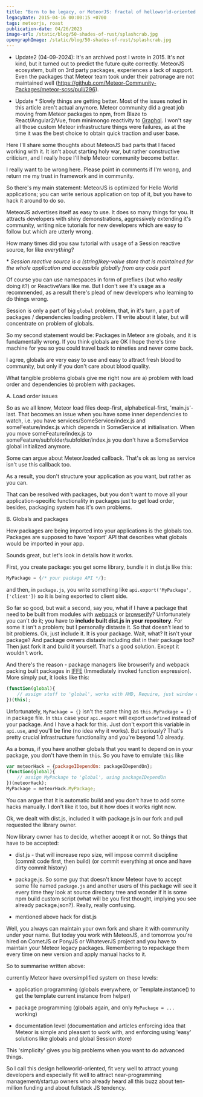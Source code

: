 ```yaml
---
title: "Born to be legacy, or MeteorJS: fractal of helloworld-oriented design"
legacyDate: 2015-04-16 00:00:15 +0700
tags: meteorjs, roast
publication-date: 04/26/2023
image-url: /static/blog/50-shades-of-rust/splashcrab.jpg
opengraphImage: /static/blog/50-shades-of-rust/splashcrab.jpg
---
```


* Update2 (04-09-2024): It's an archived post I wrote in 2015. It's not kind, but it turned out to predict the future quite correctly. MeteorJS ecosystem, built on 3rd party packages, experiences a lack of support. Even the packages that Meteor team took under their patronage are not maintained well (https://github.com/Meteor-Community-Packages/meteor-scss/pull/296).

* Update * Slowly things are getting better. Most of the issues noted in this article aren't actual anymore.
  Meteor community did a great job moving from Meteor packages to npm, from Blaze to React/Angular2/Vue,
  from minimongo reactivity to [Graphql](http://www.apollostack.com/). I won't say all those custom Meteor infrastructure things were failures,
  as at the time it was the best choice to obtain quick traction and user base.

Here I'll share some thoughts about MeteorJS bad parts that I faced working with it.
It isn't about starting holy war, but rather constructive criticism, and I really hope I'll help Meteor community become better.

I really want to be wrong here. Please point in comments if I'm wrong, and return me my trust in framework and in community.

So there's my main statement: MeteorJS is optimized for Hello World applications;
you can write serious application on top of it, but you have to hack it around to do so.

MeteorJS advertises itself as easy to use. It does so many things for you. It attracts developers with shiny demonstrations,
aggressively extending it's community, writing nice tutorials for new developers which are easy to follow but which are utterly wrong.

How many times did you saw tutorial with usage of a Session reactive source, for like _everything_?

\* *Session reactive source is a (string)key-value store that is maintained for the whole application
and accessible globally from any code part*

Of course you can use namespaces in form of prefixes (but who _really_ doing it?) or ReactiveVars like me.
But I don't see it's usage as a recommended, as a result there's plead of new developers who learning to do things wrong.

Session is only a part of big `global` problem, that, in it's turn, a part of packages / dependencies loading problem.
I'll write about it later, but will concentrate on problem of globals.

So my second statement would be: Packages in Meteor are globals, and it is fundamentally wrong.
If you think globals are OK I hope there's time machine for you so you could travel back to nineties and never come back.

I agree, globals are very easy to use and easy to attract fresh blood to community, but only if you don't care about blood quality.

What tangible problems globals give me right now are a) problem with load order and dependencies b) problem with packages.

A. Load order issues

So as we all know, Meteor load files deep-first, alphabetical-first, 'main.js'-last.
That becomes an issue when you have some inner dependencies to watch, i.e. you have services/SomeService/index.js and someFeature/index.js
which depends in SomeService at initialisation. When you move someFeature/index.js to someFeature/subfolder/subfolder/index.js you don't have a
SomeService global initialized anymore.

Some can argue about Meteor.loaded callback. That's ok as long as service isn't use this callback too.

As a result, you don't structure your application as you want, but rather as you can.

That can be resolved with packages, but you don't want to move all your application-specific functionality in packages just to get load order,
besides, packaging system has it's own problems.

B. Globals and packages

How packages are being imported into your applications is the globals too.
Packages are supposed to have 'export' API that describes what globals would be imported in your app.

Sounds great, but let's look in details how it works.

First, you create package: you get some library, bundle it in dist.js like this:

```js
MyPackage = {/* your package API */};
```

and then, in `package.js`, you write something like `api.export('MyPackage', ['client'])` so it is being exported to client side.

So far so good, but wait a second, say you, what if I have a package that need to be built from modules with [webpack](http://webpack.github.io/) or [browserify](http://browserify.org/)?
Unfortunately you can't do it; you have to **include built dist.js in your repository**. For some it isn't a problem; but I personally distaste it.
So that doesn't lead to bit problems. Ok, just include it. It is your package. Wait, what? It isn't your package?
And package owners distaste including dist in their package too? Then just fork it and build it yourself. That's a good solution.
Except it wouldn't work.

And there's the reason - package managers like browserify and webpack packing built packages in [IFFE](http://en.wikipedia.org/wiki/Immediately-invoked_function_expression)
(Immediately invoked function expression). More simply put, it looks like this:

```js
(function(global){
    // assign stuff to 'global', works with AMD, Require, just window etc, but not with Meteor.
})(this);
```

Unfortunately, `MyPackage = {}` isn't the same thing as `this.MyPackage = {}` in package file.
In `this` case your `api.export` will export `undefined` instead of your package.
And I have a hack for this. Just don't export this variable in `api.use`, and you'll be fine (no idea why it works).
But seriously? That's pretty crucial infrastructure functionality and you're beyond 1.0 already.

As a bonus, if you have another globals that you want to depend on in your package, you don't have them in `this`. So you have to emulate `this` like

```js
var meteorHack = {packageIDependOn: packageIDependOn};
(function(global){
    // assign MyPackage to 'global', using packageIDependOn
})(meteorHack);
MyPackage = meteorHack.MyPackage;
```

You can argue that it is automatic build and you don't have to add some hacks manually. I don't like it too, but it how does it works right now.

Ok, we dealt with dist.js, included it with package.js in our fork and pull requested the library owner.

Now library owner has to decide, whether accept it or not. So things that have to be accepted:

- dist.js - that will increase repo size, will impose commit discipline (commit code first, then build) (or commit everything at once and have dirty commit history)

- package.js. So some guy that doesn't know Meteor have to accept
  some file named `package.js` and another users of this package will see it every time they look at source directory tree
  and wonder if it is some npm build custom script (what will be you first thought, implying you see already package.json?).
  Really, really confusing.

- mentioned above hack for dist.js

Well, you always can maintain your own fork and share it with community under your name. But today you work with MeteorJS, and tomorrow
you're hired on CometJS or PonyJS or WhateverJS project and you have to maintain your Meteor legacy packages.
Remembering to repackage them every time on new version and apply manual hacks to it.

So to summarise written above:

currently Meteor have oversimplified system on these levels:

- application programming (globals everywhere, or Template.instance() to get the template current instance from helper)

- package programming (globals again, and only `MyPackage = ...` working)

- documentation level (documentation and articles enforcing idea that Meteor is simple and pleasant to work with, and enforcing using 'easy' solutions like globals and global Session store)

This 'simplicity' gives you big problems when you want to do advanced things.

So I call this design helloworld-oriented, fit very well to attract young developers and especially fit well to attract near-programming management/startup owners
who already heard all this buzz about ten-million funding and about fullstack JS tendency.